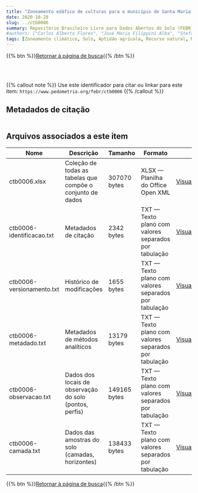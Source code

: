 ```yaml
---
title: "Zoneamento edáfico de culturas para o município de Santa Maria - RS, visando o ordenamento territorial"
date: 2020-10-28
slug: ../ctb0006
summary: Repositório Brasileiro Livre para Dados Abertos do Solo (FEBR) | A febre dos dados de solo no Brasil
#authors: ["Carlos Alberto Flores", "José Maria Filippini Alba", "Stefan Domingues Nachtigall", "Henrique Noguez da Cunha", "Rodrigo Thiel Lopes", "Ricardo S. Diniz Dalmolin", "Fabricio de Araújo Pedron", "Jean Michel Moura Bueno", "Gabriel Antônio Deobald", "Pedro Paulo Ramos Ribeiro do Nascimento", "André Carnieletto Dotto", "João Pedro Moro Flores", "Emilio Buchanelli Bernich", "Matheus Ceron Lange"]
tags: [Zoneamento climático, Solo, Aptidão agrícola, Recurso natural, Rio Grande do Sul]
---
```


<style>
div.alert > div {
    font-size: 0.8rem;
}
</style>

{{% btn %}}<a href="/febr/buscar/">Retornar à página de busca</a>{{% /btn %}}

<br>
<br>

{{% callout note %}}
Use este identificador para citar ou linkar para este item: `https://www.pedometria.org/febr/ctb0006`
{{% /callout %}}

## Metadados de citação

<table>
<!-- Fonte: https://gist.github.com/jfreels/6814721 -->
<script src="https://d3js.org/d3.v3.min.js" charset="utf-8"></script>
<!-- <script type='text/javascript' src='/febr/buscar/script.js'></script> -->
<script type='text/javascript'>
  d3.tsv('ctb0006-identificacao.txt',function (data) {
    var columns = ['campo', 'valor']
    tabulate(data, columns)
  })
</script>
</table>

## Arquivos associados a este item

<table style="width:100%">
  <thead>
    <tr>
      <th>Nome</th>
      <th>Descrição</th>
      <th>Tamanho</th>
      <th>Formato</th>
      <th></th>
    </tr>
  </thead>
  <tbody>
    <tr>
      <td>ctb0006.xlsx</td>
      <td>Coleção de todas as tabelas que compõe o conjunto de dados</td>
      <td>307070 bytes</td>
      <td>XLSX — Planilha do Office Open XML</td>
      <td><a href="https://cloud.utfpr.edu.br/index.php/s/Df6dhfzYJ1DDeso/download?path=%2Fctb0006&files=ctb0006.xlsx" class="btn btn-primary btn-block" role="button">Visualizar/Abrir</a></td>
    </tr>
    <tr>
      <td>ctb0006-identificacao.txt</td>
      <td>Metadados de citação</td>
      <td>2342 bytes</td>
      <td>TXT — Texto plano com valores separados por tabulação</td>
      <td><a href="https://cloud.utfpr.edu.br/index.php/s/Df6dhfzYJ1DDeso/download?path=%2Fctb0006&files=ctb0006-identificacao.txt" class="btn btn-primary btn-block" role="button">Visualizar/Abrir</a></td>
    </tr>
    <tr>
      <td>ctb0006-versionamento.txt</td>
      <td>Histórico de modificações</td>
      <td>1655 bytes</td>
      <td>TXT — Texto plano com valores separados por tabulação</td>
      <td><a href="https://cloud.utfpr.edu.br/index.php/s/Df6dhfzYJ1DDeso/download?path=%2Fctb0006&files=ctb0006-versionamento.txt" class="btn btn-primary btn-block" role="button">Visualizar/Abrir</a></td>
    </tr>
    <tr>
      <td>ctb0006-metadado.txt</td>
      <td>Metadados de métodos analíticos</td>
      <td>13179 bytes</td>
      <td>TXT — Texto plano com valores separados por tabulação</td>
      <td><a href="https://cloud.utfpr.edu.br/index.php/s/Df6dhfzYJ1DDeso/download?path=%2Fctb0006&files=ctb0006-metadado.txt" class="btn btn-primary btn-block" role="button">Visualizar/Abrir</a></td>
    </tr>
    <tr>
      <td>ctb0006-observacao.txt</td>
      <td>Dados dos locais de observação do solo (pontos, perfis)</td>
      <td>149165 bytes</td>
      <td>TXT — Texto plano com valores separados por tabulação</td>
      <td><a href="https://cloud.utfpr.edu.br/index.php/s/Df6dhfzYJ1DDeso/download?path=%2Fctb0006&files=ctb0006-observacao.txt" class="btn btn-primary btn-block" role="button">Visualizar/Abrir</a></td>
    </tr>
    <tr>
      <td>ctb0006-camada.txt</td>
      <td>Dados das amostras do solo (camadas, horizontes)</td>
      <td>138433 bytes</td>
      <td>TXT — Texto plano com valores separados por tabulação</td>
      <td><a href="https://cloud.utfpr.edu.br/index.php/s/Df6dhfzYJ1DDeso/download?path=%2Fctb0006&files=ctb0006-camada.txt" class="btn btn-primary btn-block" role="button">Visualizar/Abrir</a></td>
    </tr>
  </tbody>
</table>

{{% btn %}}<a href="/febr/buscar/">Retornar à página de busca</a>{{% /btn %}}
